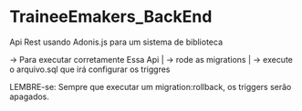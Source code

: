 # TraineeEmakers_BackEnd
Api Rest usando Adonis.js para um sistema de biblioteca 

-> Para executar corretamente Essa Api
 | -> rode as migrations
 | -> execute o arquivo.sql que irá configurar os triggres
 
 LEMBRE-se: Sempre que executar um migration:rollback, os triggers serão apagados.
 
